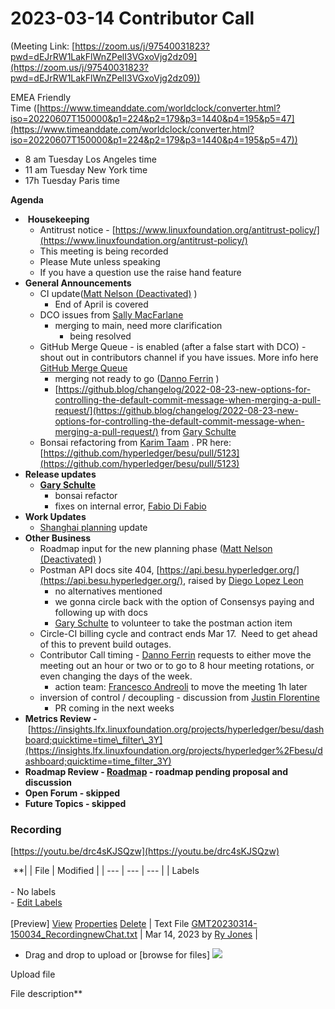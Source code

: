 # 2023-03-14 Contributor Call

(Meeting Link: ⁨[https://zoom.us/j/97540031823?pwd=dEJrRW1LakFlWnZPelI3VGxoVjg2dz09](https://zoom.us/j/97540031823?pwd=dEJrRW1LakFlWnZPelI3VGxoVjg2dz09))

EMEA Friendly Time ([https://www.timeanddate.com/worldclock/converter.html?iso=20220607T150000&p1=224&p2=179&p3=1440&p4=195&p5=47](https://www.timeanddate.com/worldclock/converter.html?iso=20220607T150000&p1=224&p2=179&p3=1440&p4=195&p5=47))

- 8 am Tuesday Los Angeles time
- 11 am Tuesday New York time
- 17h Tuesday Paris time

**Agenda**

-  **Housekeeping**
  - Antitrust notice - [https://www.linuxfoundation.org/antitrust-policy/](https://www.linuxfoundation.org/antitrust-policy/)
  - This meeting is being recorded
  - Please Mute unless speaking
  - If you have a question use the raise hand feature
- **General Announcements**
  - CI update([Matt Nelson (Deactivated)](https://lf-hyperledger.atlassian.net/wiki/people/6092a453afcdb700691fdc3b?ref=confluence) )
    - End of April is covered
  - DCO issues from [Sally MacFarlane](https://lf-hyperledger.atlassian.net/wiki/people/5a98a5f381617c2a79536306?ref=confluence) 
    - merging to main, need more clarification
      - being resolved
  - GitHub Merge Queue - is enabled (after a false start with DCO) - shout out in contributors channel if you have issues. More info here [GitHub Merge Queue](../../../../besu/developing-and-conventions/archive-dev/github-merge-queue.md)
    - merging not ready to go ([Danno Ferrin](https://lf-hyperledger.atlassian.net/wiki/people/5b7f2d80c4e4892a5b789551?ref=confluence) )
    - [https://github.blog/changelog/2022-08-23-new-options-for-controlling-the-default-commit-message-when-merging-a-pull-request/](https://github.blog/changelog/2022-08-23-new-options-for-controlling-the-default-commit-message-when-merging-a-pull-request/) from [Gary Schulte](https://lf-hyperledger.atlassian.net/wiki/people/6047b948b020eb00684030b6?ref=confluence) 
  - Bonsai refactoring from [Karim Taam](https://lf-hyperledger.atlassian.net/wiki/people/712020:595ffa36-5d5e-40b6-b7f0-b39c13201928?ref=confluence) . PR here: [https://github.com/hyperledger/besu/pull/5123](https://github.com/hyperledger/besu/pull/5123)
- **Release updates**
  - **[Gary Schulte](https://lf-hyperledger.atlassian.net/wiki/people/6047b948b020eb00684030b6?ref=confluence)** 
    - bonsai refactor
    - fixes on internal error, [Fabio Di Fabio](https://lf-hyperledger.atlassian.net/wiki/people/6159b647d9820f0070942aa5?ref=confluence) 
- **Work Updates**
  - [Shanghai planning](../../../../besu/performance-stability/q4-2022-stability-and-performance-improvements/shanghai-planning.md) update
- **Other Business**  
  - Roadmap input for the new planning phase ([Matt Nelson (Deactivated)](https://lf-hyperledger.atlassian.net/wiki/people/6092a453afcdb700691fdc3b?ref=confluence) )
  - Postman API docs site 404, [https://api.besu.hyperledger.org/](https://api.besu.hyperledger.org/), raised by [Diego Lopez Leon](https://lf-hyperledger.atlassian.net/wiki/people/557058:19da2f91-70fa-497e-bf19-8ae7684f93a8?ref=confluence) 
    - no alternatives mentioned
    - we gonna circle back with the option of Consensys paying and following up with docs
    - [Gary Schulte](https://lf-hyperledger.atlassian.net/wiki/people/6047b948b020eb00684030b6?ref=confluence) to volunteer to take the postman action item
  - Circle-CI billing cycle and contract ends Mar 17.  Need to get ahead of this to prevent build outages.
  - Contributor Call timing - [Danno Ferrin](https://lf-hyperledger.atlassian.net/wiki/people/5b7f2d80c4e4892a5b789551?ref=confluence) requests to either move the meeting out an hour or two or to go to 8 hour meeting rotations, or even changing the days of the week.
    - action team: [Francesco Andreoli](https://lf-hyperledger.atlassian.net/wiki/people/610104864e8d8d0069291688?ref=confluence) to move the meeting 1h later
  - inversion of control / decoupling - discussion from [Justin Florentine](https://lf-hyperledger.atlassian.net/wiki/people/712020:71871f91-9632-4415-9d78-780eb53fd275?ref=confluence) 
    - PR coming in the next weeks
- **Metrics Review -** [https://insights.lfx.linuxfoundation.org/projects/hyperledger/besu/dashboard;quicktime=time\_filter\_3Y](https://insights.lfx.linuxfoundation.org/projects/hyperledger%2Fbesu/dashboard;quicktime=time_filter_3Y)
- **Roadmap Review - [Roadmap](https://lf-hyperledger.atlassian.net/wiki/display/BESU/Roadmap) - roadmap pending proposal and discussion**
- **Open Forum - skipped**
- **Future Topics - skipped**

### Recording

[https://youtu.be/drc4sKJSQzw](https://youtu.be/drc4sKJSQzw)

    **|     | File | Modified |
| --- | --- | --- |
| Labels<br><br>- No labels<br>- [Edit Labels](#)<br><br>[Preview] [View](/wiki/download/attachments/22156131/GMT20230314-150034_RecordingnewChat.txt?version=1) [Properties](/wiki/pages/editattachment.action?pageId=22156131&fileName=GMT20230314-150034_RecordingnewChat.txt&isFromPageView=true) [Delete](/wiki/pages/confirmattachmentremoval.action?pageId=22156131&fileName=GMT20230314-150034_RecordingnewChat.txt) | Text File [GMT20230314-150034\_RecordingnewChat.txt](/wiki/download/attachments/22156131/GMT20230314-150034_RecordingnewChat.txt?api=v2) | Mar 14, 2023 by [Ry Jones](/wiki/people/557058:078cecfc-fb17-4d9a-8759-b5b74efa6850) |

- Drag and drop to upload or [browse for files] ![](/wiki/images/icons/wait.gif)

Upload file 

File description**